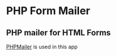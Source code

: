 # PHP Form Mailer

## PHP mailer for HTML Forms

[PHPMailer](https://github.com/PHPMailer/PHPMailer) is used in this app


